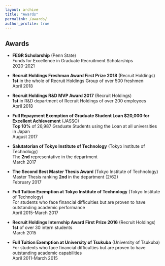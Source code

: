 ```yaml
---
layout: archive
title: "Awards"
permalink: /awards/
author_profile: true
---
```


## Awards

- __FEGR Scholarship__ (Penn State)  
Funds for Excellence in Graduate Recruitment Scholarships  
2020\-2021

- __Recruit Holdings Freshman Award First Prize 2018__ (Recruit Holdings)  
__1st__ in the whole of Recruit Holdings Group of over 500 freshmen  
April 2018

- __Recruit Holdings R&D MVP Award 2017__ (Recruit Holdings)  
__1st__ in R&D department of Recruit Holdings of over 200 employees  
April 2018

- __Full Repayment Exemption of Graduate Student Loan $20,000 for Excellent Achievement__ (JASSO)  
__Top 10%__ of 26,987 Graduate Students using the Loan at all universities in Japan  
August 2017

- __Salutatorian of Tokyo Institute of Technology__ (Tokyo Institute of Technology)  
The __2nd__ representative in the department  
March 2017

- __The Second Best Master Thesis Award__ (Tokyo Institute of Technology)  
Master Thesis ranking __2nd__ in the department (2/62)  
February 2017

- __Full Tuition Exemption at Tokyo Institute of Technology__ (Tokyo Institute of Technology)  
For students who face financial difficulties but are proven to have outstanding academic performance  
April 2015\-March 2017

- __Recruit Holdings Internship Award First Prize 2016__ (Recruit Holdings)   
__1st__ of over 30 intern students  
March 2015

- __Full Tuition Exemption at University of Tsukuba__ (University of Tsukuba)  
For students who face financial difficulties but are proven to have outstanding academic capabilities  
April 2011\-March 2015


